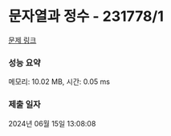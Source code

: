# 문자열과 정수 - 231778/1 

[문제 링크](https://level.goorm.io/exam/231778/%EB%AC%B8%EC%9E%90%EC%97%B4%EA%B3%BC-%EC%A0%95%EC%88%98/quiz/1) 

### 성능 요약

메모리: 10.02 MB, 시간: 0.05 ms

### 제출 일자

2024년 06월 15일 13:08:08

